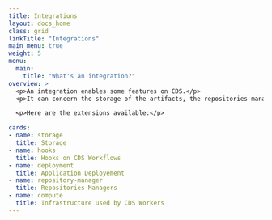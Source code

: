 ```yaml
---
title: Integrations
layout: docs_home
class: grid
linkTitle: "Integrations"
main_menu: true
weight: 5
menu:
  main:
    title: "What's an integration?"
overview: >
  <p>An integration enables some features on CDS.</p>
  <p>It can concern the storage of the artifacts, the repositories manager, the hooks available to trigger workflows, the infrastructure used to spawn the workers.</p>

  <p>Here are the extensions available:</p>

cards:
- name: storage
  title: Storage
- name: hooks
  title: Hooks on CDS Workflows
- name: deployment
  title: Application Deployement
- name: repository-manager
  title: Repositories Managers
- name: compute
  title: Infrastructure used by CDS Workers  
---
```

